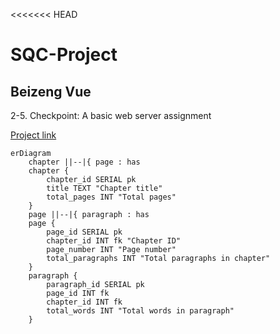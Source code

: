 <<<<<<< HEAD
# SQC-Project
Beizeng Vue
-----------

2-5. Checkpoint: A basic web server assignment

[Project link](https://beizeng-vues-sqc-project.onrender.com)

```mermaid
erDiagram
    chapter ||--|{ page : has
    chapter {
        chapter_id SERIAL pk
        title TEXT "Chapter title"
        total_pages INT "Total pages"
    }
    page ||--|{ paragraph : has
    page {
        page_id SERIAL pk
        chapter_id INT fk "Chapter ID"
        page_number INT "Page number"
        total_paragraphs INT "Total paragraphs in chapter"
    }
    paragraph {
        paragraph_id SERIAL pk
        page_id INT fk
        chapter_id INT fk
        total_words INT "Total words in paragraph"
    }
```
